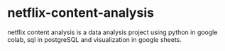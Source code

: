 # netflix-content-analysis
netflix content analysis is a data analysis project using python in google colab, sql in postgreSQL and visualization in google sheets.
